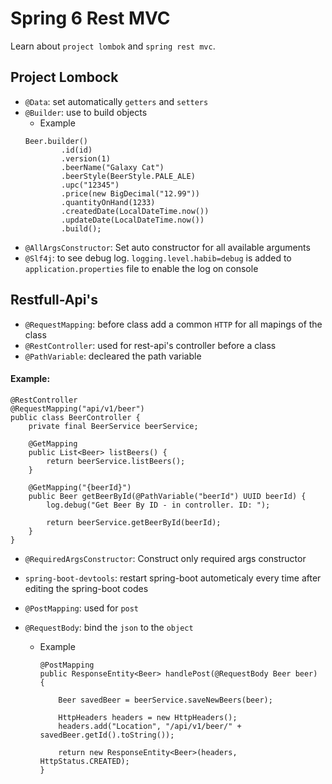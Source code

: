 # Spring 6 Rest MVC

Learn about `project lombok` and `spring rest mvc`.

## Project Lombock
- `@Data`: set automatically `getters` and `setters`
- `@Builder`: use to build objects
    - Example 
    ```
    Beer.builder()
            .id(id)
            .version(1)
            .beerName("Galaxy Cat")
            .beerStyle(BeerStyle.PALE_ALE)
            .upc("12345")
            .price(new BigDecimal("12.99"))
            .quantityOnHand(1233)
            .createdDate(LocalDateTime.now())
            .updateDate(LocalDateTime.now())
            .build();
    ```
- `@AllArgsConstructor`: Set auto constructor for all  available arguments
- `@Slf4j`: to see debug log. 
    `logging.level.habib=debug` is added to `application.properties` file to enable the log on console

##  Restfull-Api's
-   `@RequestMapping`: before class add a common `HTTP` for all mapings of the class
-   `@RestController`: used for rest-api's controller before a class
-   `@PathVariable`: decleared the path variable
#### Example:


    @RestController
    @RequestMapping("api/v1/beer")
    public class BeerController {
        private final BeerService beerService;

        @GetMapping
        public List<Beer> listBeers() {
            return beerService.listBeers();
        }

        @GetMapping("{beerId}")
        public Beer getBeerById(@PathVariable("beerId") UUID beerId) {
            log.debug("Get Beer By ID - in controller. ID: ");

            return beerService.getBeerById(beerId);
        }
    }



-  `@RequiredArgsConstructor`: Construct only required args constructor

-   `spring-boot-devtools`: restart spring-boot autometicaly every time after editing the spring-boot codes

-   `@PostMapping`: used for `post`
    
-   `@RequestBody`: bind the `json` to the `object`

    -   Example
    
            @PostMapping
            public ResponseEntity<Beer> handlePost(@RequestBody Beer beer) {
                
                Beer savedBeer = beerService.saveNewBeers(beer);
                
                HttpHeaders headers = new HttpHeaders();
                headers.add("Location", "/api/v1/beer/" + savedBeer.getId().toString());
                
                return new ResponseEntity<Beer>(headers, HttpStatus.CREATED);
            }

